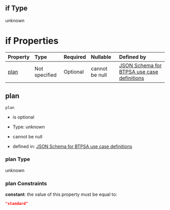 ## if Type

unknown

# if Properties

| Property      | Type          | Required | Nullable       | Defined by                                                                                                                                                                                                                                  |
| :------------ | :------------ | :------- | :------------- | :------------------------------------------------------------------------------------------------------------------------------------------------------------------------------------------------------------------------------------------ |
| [plan](#plan) | Not specified | Optional | cannot be null | [JSON Schema for BTPSA use case definitions](btpsa-usecase-properties-services-items-allof-1-then-allof-46-then-allof-0-if-properties-plan.md "undefined#/properties/services/items/allOf/1/then/allOf/46/then/allOf/0/if/properties/plan") |

## plan



`plan`

*   is optional

*   Type: unknown

*   cannot be null

*   defined in: [JSON Schema for BTPSA use case definitions](btpsa-usecase-properties-services-items-allof-1-then-allof-46-then-allof-0-if-properties-plan.md "undefined#/properties/services/items/allOf/1/then/allOf/46/then/allOf/0/if/properties/plan")

### plan Type

unknown

### plan Constraints

**constant**: the value of this property must be equal to:

```json
"standard"
```
